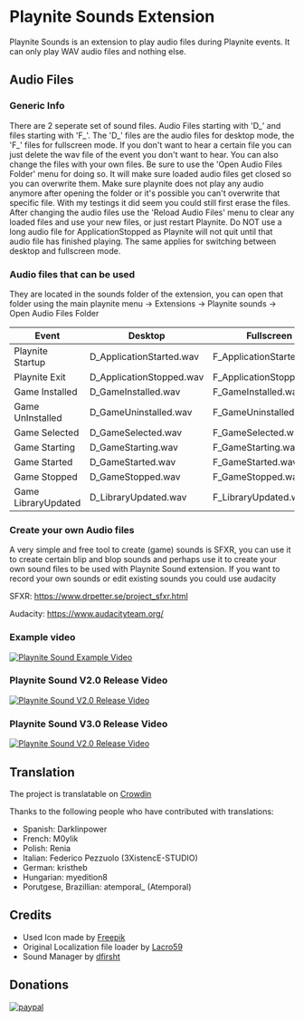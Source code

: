 # Playnite Sounds Extension
Playnite Sounds is an extension to play audio files during Playnite events. 
It can only play WAV audio files and nothing else.

## Audio Files

### Generic Info
There are 2 seperate set of sound files. Audio Files starting with 'D_' and files starting with 'F_'. 
The 'D_' files are the audio files for desktop mode, the 'F_' files for fullscreen mode.
If you don't want to hear a certain file you can just delete the wav file of the event you don't want to hear.
You can also change the files with your own files. Be sure to use the 'Open Audio Files Folder' menu for doing so.
It will make sure loaded audio files get closed so you can overwrite them. Make sure playnite does not play any audio	anymore after opening the folder or it's possible you can't overwrite that specific file. With my testings it did seem you could still first erase the files. After changing the audio files use the 'Reload Audio Files' menu to clear any loaded files and use your new files, or just restart Playnite. Do NOT use a long audio file for ApplicationStopped as Playnite will not quit until that audio file has finished playing. The same applies for switching between desktop and fullscreen mode.

### Audio files that can be used
They are located in the sounds folder of the extension, you can open that folder using the main playnite menu -> Extensions -> Playnite sounds -> Open Audio Files Folder

| Event         | Desktop       | Fullscreen |
| ------------- |---------------|-------|
| Playnite Startup | D_ApplicationStarted.wav | F_ApplicationStarted.wav |
| Playnite Exit     | D_ApplicationStopped.wav | F_ApplicationStopped.wav |
| Game Installed | D_GameInstalled.wav | F_GameInstalled.wav |
| Game UnInstalled | D_GameUninstalled.wav | F_GameUninstalled.wav |
| Game Selected | D_GameSelected.wav |  F_GameSelected.wav |
| Game Starting | D_GameStarting.wav | F_GameStarting.wav |
| Game Started | D_GameStarted.wav | F_GameStarted.wav |
| Game Stopped | D_GameStopped.wav | F_GameStopped.wav |
| Game LibraryUpdated | D_LibraryUpdated.wav | F_LibraryUpdated.wav |

### Create your own Audio files
A very simple and free tool to create (game) sounds is SFXR, you can use it to create certain blip and blop sounds and perhaps use it to create your own sound files to be used with Playnite Sound extension. If you want to record your own sounds or edit existing sounds you could use audacity

SFXR: https://www.drpetter.se/project_sfxr.html

Audacity: https://www.audacityteam.org/

### Example video
[![Playnite Sound Example Video](http://img.youtube.com/vi/zXzSdLrOmtw/0.jpg)](http://www.youtube.com/watch?v=zXzSdLrOmtw "Playnite Sound Example Video")

### Playnite Sound V2.0 Release Video
[![Playnite Sound V2.0 Release Video](http://img.youtube.com/vi/iTZ9JbswN3M/0.jpg)](https://youtu.be/iTZ9JbswN3M "Playnite Sound V2.0 Release Video")

### Playnite Sound V3.0 Release Video
[![Playnite Sound V2.0 Release Video](http://img.youtube.com/vi/NL1c7puTPz8/0.jpg)](https://youtu.be/NL1c7puTPz8 "Playnite Sound V3.0 Release Video")

## Translation
The project is translatable on [Crowdin](https://crowdin.com/project/playnite-game-speak)

Thanks to the following people who have contributed with translations:
* Spanish: Darklinpower
* French: M0ylik
* Polish: Renia
* Italian: Federico Pezzuolo (3XistencE-STUDIO)
* German: kristheb
* Hungarian: myedition8
* Porutgese, Brazillian: atemporal_ (Atemporal)

## Credits
* Used Icon made by [Freepik](http://www.freepik.com/)
* Original Localization file loader by [Lacro59](https://github.com/Lacro59)
* Sound Manager by [dfirsht](https://github.com/dfirsht)

## Donations
[![paypal](https://www.paypalobjects.com/en_US/i/btn/btn_donateCC_LG.gif)](https://paypal.me/joyrider3774)
